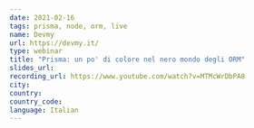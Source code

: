 ```yaml
---
date: 2021-02-16
tags: prisma, node, orm, live
name: Devmy
url: https://devmy.it/
type: webinar
title: "Prisma: un po' di colore nel nero mondo degli ORM"
slides_url:
recording_url: https://www.youtube.com/watch?v=MTMcWrDbPA8
city:
country:
country_code:
language: Italian
---
```

